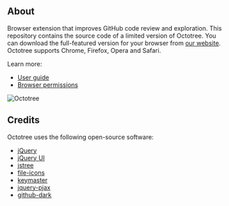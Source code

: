 ## About

Browser extension that improves GitHub code review and exploration. This repository contains the source code of a limited version of Octotree. You can download the full-featured version for your browser from [our website](https://www.octotree.io). Octotree supports Chrome, Firefox, Opera and Safari.

Learn more:

* [User guide](https://www.octotree.io/features)
* [Browser permissions](https://www.octotree.io/features#browser-permissions)

![Octotree](docs/demo.gif)

## Credits

Octotree uses the following open-source software:

- [jQuery](https://github.com/jquery/jquery)
- [jQuery UI](https://github.com/jquery/jquery-ui)
- [jstree](https://github.com/vakata/jstree)
- [file-icons](https://github.com/file-icons/atom)
- [keymaster](https://github.com/madrobby/keymaster)
- [jquery-pjax](https://github.com/defunkt/jquery-pjax)
- [github-dark](https://github.com/StylishThemes/GitHub-Dark)
